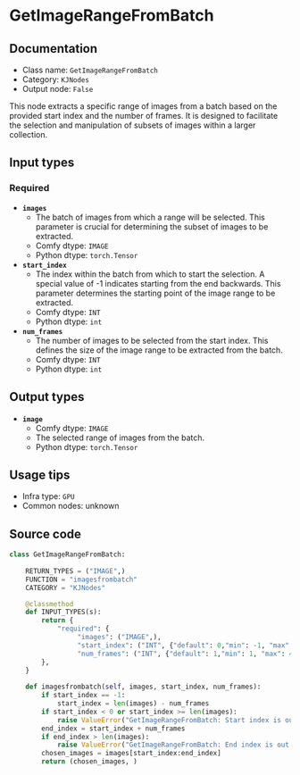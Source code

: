 # GetImageRangeFromBatch
## Documentation
- Class name: `GetImageRangeFromBatch`
- Category: `KJNodes`
- Output node: `False`

This node extracts a specific range of images from a batch based on the provided start index and the number of frames. It is designed to facilitate the selection and manipulation of subsets of images within a larger collection.
## Input types
### Required
- **`images`**
    - The batch of images from which a range will be selected. This parameter is crucial for determining the subset of images to be extracted.
    - Comfy dtype: `IMAGE`
    - Python dtype: `torch.Tensor`
- **`start_index`**
    - The index within the batch from which to start the selection. A special value of -1 indicates starting from the end backwards. This parameter determines the starting point of the image range to be extracted.
    - Comfy dtype: `INT`
    - Python dtype: `int`
- **`num_frames`**
    - The number of images to be selected from the start index. This defines the size of the image range to be extracted from the batch.
    - Comfy dtype: `INT`
    - Python dtype: `int`
## Output types
- **`image`**
    - Comfy dtype: `IMAGE`
    - The selected range of images from the batch.
    - Python dtype: `torch.Tensor`
## Usage tips
- Infra type: `GPU`
- Common nodes: unknown


## Source code
```python
class GetImageRangeFromBatch:
    
    RETURN_TYPES = ("IMAGE",)
    FUNCTION = "imagesfrombatch"
    CATEGORY = "KJNodes"

    @classmethod
    def INPUT_TYPES(s):
        return {
            "required": {
                 "images": ("IMAGE",),
                 "start_index": ("INT", {"default": 0,"min": -1, "max": 4096, "step": 1}),
                 "num_frames": ("INT", {"default": 1,"min": 1, "max": 4096, "step": 1}),
        },
    } 
    
    def imagesfrombatch(self, images, start_index, num_frames):
        if start_index == -1:
            start_index = len(images) - num_frames
        if start_index < 0 or start_index >= len(images):
            raise ValueError("GetImageRangeFromBatch: Start index is out of range")
        end_index = start_index + num_frames
        if end_index > len(images):
            raise ValueError("GetImageRangeFromBatch: End index is out of range")
        chosen_images = images[start_index:end_index]
        return (chosen_images, )

```
